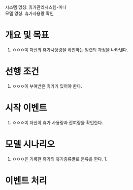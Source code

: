 시스템 명칭: 휴가관리시스템-미니  
모델 명칭:  휴가사용량 확인

# 개요 및 목표
1. ㅇㅇㅇ이 자신의 휴가사용량을 확인하는 일련의 과정을 나타낸다.

# 선행 조건
1. ㅇㅇㅇ이 부여받은 휴가가 있어야 한다.

# 시작 이벤트
1. ㅇㅇㅇ이 자신이 휴가 사용량과 잔여량을 확인한다.

# 모델 시나리오
1. ㅇㅇㅇ은 기록한 휴가의 휴가종류별로 분류를 한다.
	1. 

# 이벤트 처리